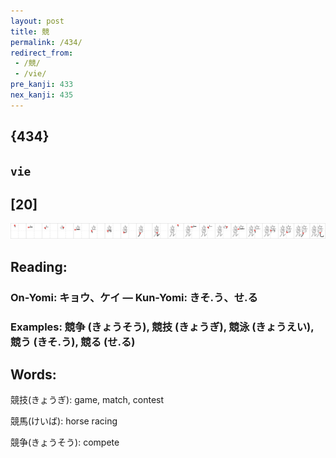 ```yaml
---
layout: post
title: 競
permalink: /434/
redirect_from:
 - /競/
 - /vie/
pre_kanji: 433
nex_kanji: 435
---
```


## {434}

## `vie`

## [20]

<div class="stroke"><img src="../images/E7ABB6.png" /></div>

## Reading:

### On-Yomi: キョウ、ケイ &mdash; Kun-Yomi: きそ.う、せ.る

### Examples: 競争 (きょうそう), 競技 (きょうぎ), 競泳 (きょうえい), 競う (きそ.う), 競る (せ.る)

## Words:

競技(きょうぎ): game, match, contest

競馬(けいば): horse racing

競争(きょうそう): compete
